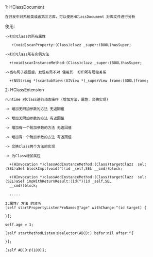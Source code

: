 
  
 1: HClassDocument
 
    在开发中对系统类或者第三方库，可以使用HClassDocument 对库文件进行分析
  使用: 
  
    ->打印Class的所有属性
    
       +(void)scanProperty:(Class)clazz _super:(BOOL)hasSuper;
       
    ->打印Class所有实例方法
    
      +(void)scanInstanceMethod:(Class)clazz _super:(BOOL)hasSuper;
      
    ->当布局子视图后，发现布局不对 使用其  打印所有层级关系
    
      +(NSString *)scanSubView:(UIView *)_superView frame:(BOOL)frame;
      
      
  2: HClassExtension    
  
    runtime 对Class进行动态操作 (增加方法，属性，交换实现)
    
    -> 增加无附加参数的方法 无返回值
    
    -> 增加无附加参数的方法 有返回值
    
    -> 增加有一个附加参数的方法 无返回值
    
    -> 增加有一个附加参数的方法 有返回值
    
    -> 交换Class两个方法的实现 
    
    -> 为Class增加属性
    
      +(HInvocation *)classAddInstanceMethod:(Class)targetClazz  sel:(SEL)aSel blockImp:(void(^)(id _self,SEL __cmd))block;
      
      +(HInvocation *)classAddInstanceMethod:(Class)targetClazz  sel:(SEL)aSel impWithReturnResult:(id(^)(id _self,SEL
      __cmd))block;
      
      .....
      
    3:属性/ 方法 的监听 
    [self startPropertyListenProName:@"age" withChange:^(id target) {

    }];

    self.age = 1;

    [self startMethodListen:@selector(ABCD:) befor:nil after:^{

    }];

    [self ABCD:@(100)];
     
     
